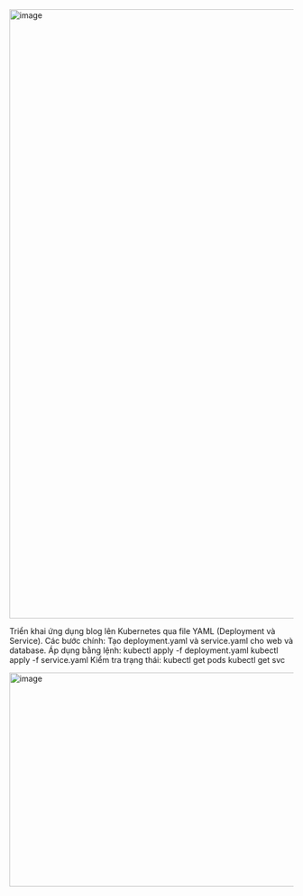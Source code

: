 <img width="1919" height="1079" alt="image" src="https://github.com/user-attachments/assets/3f05a2fd-be7a-49dd-bf5f-6ec7f1797563" />

Triển khai ứng dụng blog lên Kubernetes qua file YAML (Deployment và Service).
Các bước chính:
Tạo deployment.yaml và service.yaml cho web và database.
Áp dụng bằng lệnh:
  kubectl apply -f deployment.yaml
  kubectl apply -f service.yaml
Kiểm tra trạng thái:
  kubectl get pods
  kubectl get svc

<img width="747" height="379" alt="image" src="https://github.com/user-attachments/assets/abb1cdca-dcc5-4f70-b666-cb700a4c4275" />
